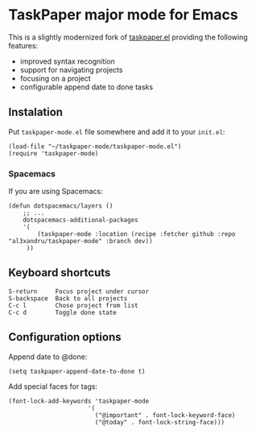 # TaskPaper major mode for Emacs

This is a slightly modernized fork of [taskpaper.el][taskpaper.el] providing
the following features:

* improved syntax recognition
* support for navigating projects
* focusing on a project
* configurable append date to done tasks

## Instalation

Put `taskpaper-mode.el` file somewhere and add it to your `init.el`:

    (load-file "~/taskpaper-mode/taskpaper-mode.el")
    (require 'taskpaper-mode)

### Spacemacs

If  you are using Spacemacs:

    (defun dotspacemacs/layers ()
        ;; ...
        dotspacemacs-additional-packages
        '(
            (taskpaper-mode :location (recipe :fetcher github :repo "al3xandru/taskpaper-mode" :branch dev))
         ))

## Keyboard shortcuts
 
    S-return     Focus project under cursor
    S-backspace  Back to all projects
    C-c l        Chose project from list
    C-c d        Toggle done state

## Configuration options

Append date to @done:

    (setq taskpaper-append-date-to-done t)

Add special faces for tags:

    (font-lock-add-keywords 'taskpaper-mode
                          '(
                            ("@important" . font-lock-keyword-face)
                            ("@today" . font-lock-string-face)))

[taskpaper.el]: https://github.com/jedthehumanoid/taskpaper.el
